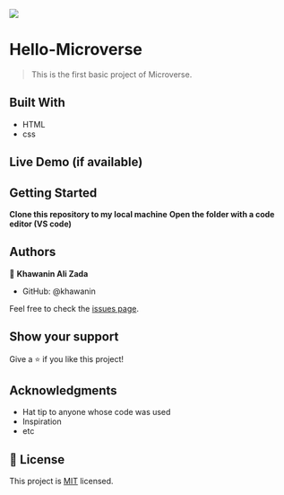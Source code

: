 ![](https://img.shields.io/badge/Microverse-blueviolet)

# Hello-Microverse

> This is the first basic project of Microverse.

## Built With

- HTML
- css

## Live Demo (if available)




## Getting Started

**Clone this repository to my local machine**
**Open the folder with a code editor (VS code)**






## Authors

👤 **Khawanin Ali Zada**

- GitHub: @khawanin

Feel free to check the [issues page](../../issues/).

## Show your support
Give a ⭐️ if you like this project!

## Acknowledgments

- Hat tip to anyone whose code was used
- Inspiration
- etc

## 📝 License

This project is [MIT](./MIT.md) licensed.

